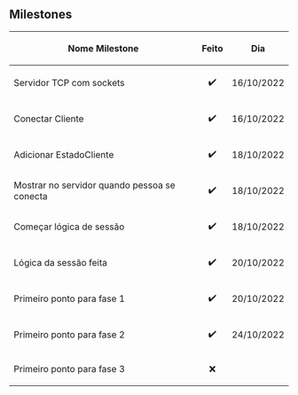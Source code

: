 ## Milestones

|<p align="center">Nome Milestone</p>|<p align="center">Feito</p>|<p align="center">Dia</p>|
|------------------------------------|---------------------------|-------------------------|
|Servidor TCP com sockets            | <p align="center">✔️</p>  |16/10/2022               |
|Conectar Cliente                    | <p align="center">✔️</p>  |16/10/2022               |
|Adicionar EstadoCliente             | <p align="center">✔️</p>  |18/10/2022               |
|Mostrar no servidor quando pessoa se conecta     | <p align="center">✔️</p>  |18/10/2022  |
|Começar lógica de sessão            | <p align="center">✔️</p>  |18/10/2022               |
|Lógica da sessão feita              | <p align="center">✔️</p>  |20/10/2022               |
|Primeiro ponto para fase 1          | <p align="center">✔️</p>  |20/10/2022               |
|Primeiro ponto para fase 2          | <p align="center">✔️</p>  |24/10/2022               |
|Primeiro ponto para fase 3          | <p align="center">❌</p>  |               |